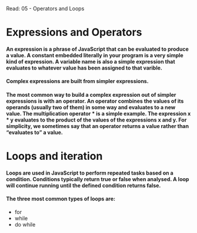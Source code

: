 Read: 05 - Operators and Loops
# Expressions and Operators

#### An expression is a phrase of JavaScript that can be evaluated to produce a value. A constant embedded literally in your program is a very simple kind of expression. A variable name is also a simple expression that evaluates to whatever value has been assigned to that varible.
#### Complex expressions are built from simpler expressions.


#### The most common way to build a complex expression out of simpler expressions is with an operator. An operator combines the values of its operands (usually two of them) in some way and evaluates to a new value. The multiplication operator * is a simple example. The expression x * y evaluates to the product of the values of the expressions x and y. For simplicity, we sometimes say that an operator returns a value rather than “evaluates to” a value.


# Loops and iteration

#### Loops are used in JavaScript to perform repeated tasks based on a condition. Conditions typically return true or false when analysed. A loop will continue running until the defined condition returns false.

#### The three most common types of loops are:
* for
* while
* do while





